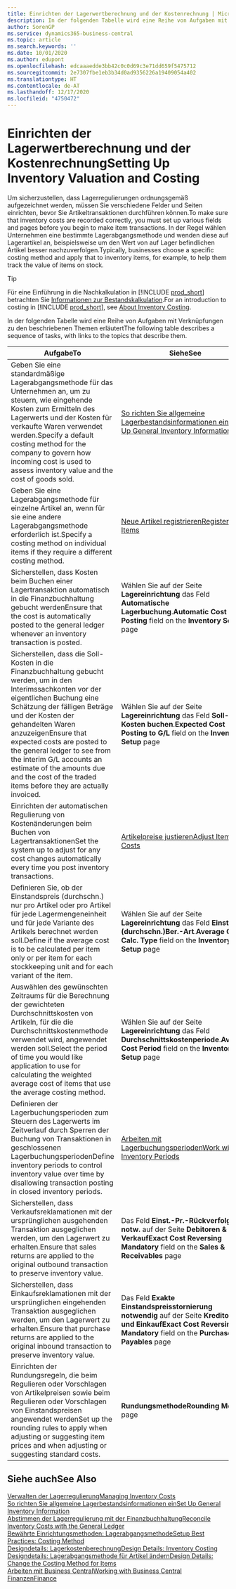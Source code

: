 ```yaml
---
title: Einrichten der Lagerwertberechnung und der Kostenrechnung | Microsoft Docs
description: In der folgenden Tabelle wird eine Reihe von Aufgaben mit Verknüpfungen zu den beschriebenen Themen erläutert.
author: SorenGP
ms.service: dynamics365-business-central
ms.topic: article
ms.search.keywords: ''
ms.date: 10/01/2020
ms.author: edupont
ms.openlocfilehash: edcaaaedde3bb42c0c0d69c3e71dd659f5475712
ms.sourcegitcommit: 2e7307fbe1eb3b34d0ad9356226a19409054a402
ms.translationtype: HT
ms.contentlocale: de-AT
ms.lasthandoff: 12/17/2020
ms.locfileid: "4750472"
---
```

# <a name="setting-up-inventory-valuation-and-costing"></a><span data-ttu-id="48aec-103">Einrichten der Lagerwertberechnung und der Kostenrechnung</span><span class="sxs-lookup"><span data-stu-id="48aec-103">Setting Up Inventory Valuation and Costing</span></span>

<span data-ttu-id="48aec-104">Um sicherzustellen, dass Lagerregulierungen ordnungsgemäß aufgezeichnet werden, müssen Sie verschiedene Felder und Seiten einrichten, bevor Sie Artikeltransaktionen durchführen können.</span><span class="sxs-lookup"><span data-stu-id="48aec-104">To make sure that inventory costs are recorded correctly, you must set up various fields and pages before you begin to make item transactions.</span></span> <span data-ttu-id="48aec-105">In der Regel wählen Unternehmen eine bestimmte Lagerabgangsmethode und wenden diese auf Lagerartikel an, beispielsweise um den Wert von auf Lager befindlichen Artikel besser nachzuverfolgen.</span><span class="sxs-lookup"><span data-stu-id="48aec-105">Typically, businesses choose a specific costing method and apply that to inventory items, for example, to help them track the value of items on stock.</span></span>  

> [!TIP]
> <span data-ttu-id="48aec-106">Für eine Einführung in die Nachkalkulation in [!INCLUDE [prod_short](includes/prod_short.md)] betrachten Sie [Informationen zur Bestandskalkulation](finance-learn-about-costing.md).</span><span class="sxs-lookup"><span data-stu-id="48aec-106">For an introduction to costing in [!INCLUDE [prod_short](includes/prod_short.md)], see [About Inventory Costing](finance-learn-about-costing.md).</span></span>

<span data-ttu-id="48aec-107">In der folgenden Tabelle wird eine Reihe von Aufgaben mit Verknüpfungen zu den beschriebenen Themen erläutert</span><span class="sxs-lookup"><span data-stu-id="48aec-107">The following table describes a sequence of tasks, with links to the topics that describe them.</span></span>

|<span data-ttu-id="48aec-108">**Aufgabe**</span><span class="sxs-lookup"><span data-stu-id="48aec-108">**To**</span></span>|<span data-ttu-id="48aec-109">**Siehe**</span><span class="sxs-lookup"><span data-stu-id="48aec-109">**See**</span></span>|  
|------------|-------------|
|<span data-ttu-id="48aec-110">Geben Sie eine standardmäßige Lagerabgangsmethode für das Unternehmen an, um zu steuern, wie eingehende Kosten zum Ermitteln des Lagerwerts und der Kosten für verkaufte Waren verwendet werden.</span><span class="sxs-lookup"><span data-stu-id="48aec-110">Specify a default costing method for the company to govern how incoming cost is used to assess inventory value and the cost of goods sold.</span></span>|[<span data-ttu-id="48aec-111">So richten Sie allgemeine Lagerbestandsinformationen ein</span><span class="sxs-lookup"><span data-stu-id="48aec-111">Set Up General Inventory Information</span></span>](inventory-how-setup-general.md)|  
|<span data-ttu-id="48aec-112">Geben Sie eine Lagerabgangsmethode für einzelne Artikel an, wenn für sie eine andere Lagerabgangsmethode erforderlich ist.</span><span class="sxs-lookup"><span data-stu-id="48aec-112">Specify a costing method on individual items if they require a different costing method.</span></span>|[<span data-ttu-id="48aec-113">Neue Artikel registrieren</span><span class="sxs-lookup"><span data-stu-id="48aec-113">Register New Items</span></span>](inventory-how-register-new-items.md)|  
|<span data-ttu-id="48aec-114">Sicherstellen, dass Kosten beim Buchen einer Lagertransaktion automatisch in die Finanzbuchhaltung gebucht werden</span><span class="sxs-lookup"><span data-stu-id="48aec-114">Ensure that the cost is automatically posted to the general ledger whenever an inventory transaction is posted.</span></span>|<span data-ttu-id="48aec-115">Wählen Sie auf der Seite **Lagereinrichtung** das Feld **Automatische Lagerbuchung**.</span><span class="sxs-lookup"><span data-stu-id="48aec-115">**Automatic Cost Posting** field on the **Inventory Setup** page</span></span>|  
|<span data-ttu-id="48aec-116">Sicherstellen, dass die Soll-Kosten in die Finanzbuchhaltung gebucht werden, um in den Interimssachkonten vor der eigentlichen Buchung eine Schätzung der fälligen Beträge und der Kosten der gehandelten Waren anzuzeigen</span><span class="sxs-lookup"><span data-stu-id="48aec-116">Ensure that expected costs are posted to the general ledger to see from the interim G/L accounts an estimate of the amounts due and the cost of the traded items before they are actually invoiced.</span></span>|<span data-ttu-id="48aec-117">Wählen Sie auf der Seite **Lagereinrichtung** das Feld **Soll-Kosten buchen**.</span><span class="sxs-lookup"><span data-stu-id="48aec-117">**Expected Cost Posting to G/L** field on the **Inventory Setup** page</span></span>|  
|<span data-ttu-id="48aec-118">Einrichten der automatischen Regulierung von Kostenänderungen beim Buchen von Lagertransaktionen</span><span class="sxs-lookup"><span data-stu-id="48aec-118">Set the system up to adjust for any cost changes automatically every time you post inventory transactions.</span></span>|[<span data-ttu-id="48aec-119">Artikelpreise justieren</span><span class="sxs-lookup"><span data-stu-id="48aec-119">Adjust Item Costs</span></span>](inventory-how-adjust-item-costs.md)|  
|<span data-ttu-id="48aec-120">Definieren Sie, ob der Einstandspreis (durchschn.) nur pro Artikel oder pro Artikel für jede Lagermengeneinheit und für jede Variante des Artikels berechnet werden soll.</span><span class="sxs-lookup"><span data-stu-id="48aec-120">Define if the average cost is to be calculated per item only or per item for each stockkeeping unit and for each variant of the item.</span></span>|<span data-ttu-id="48aec-121">Wählen Sie auf der Seite **Lagereinrichtung** das Feld **Einst.-Pr.(durchschn.)Ber.-Art**.</span><span class="sxs-lookup"><span data-stu-id="48aec-121">**Average Cost Calc. Type** field on the **Inventory Setup** page</span></span>|  
|<span data-ttu-id="48aec-122">Auswählen des gewünschten Zeitraums für die Berechnung der gewichteten Durchschnittskosten von Artikeln, für die die Durchschnittskostenmethode verwendet wird, angewendet werden soll.</span><span class="sxs-lookup"><span data-stu-id="48aec-122">Select the period of time you would like application to use for calculating the weighted average cost of items that use the average costing method.</span></span>|<span data-ttu-id="48aec-123">Wählen Sie auf der Seite **Lagereinrichtung** das Feld **Durchschnittskostenperiode**.</span><span class="sxs-lookup"><span data-stu-id="48aec-123">**Average Cost Period** field on the **Inventory Setup** page</span></span>|  
|<span data-ttu-id="48aec-124">Definieren der Lagerbuchungsperioden zum Steuern des Lagerwerts im Zeitverlauf durch Sperren der Buchung von Transaktionen in geschlossenen Lagerbuchungsperioden</span><span class="sxs-lookup"><span data-stu-id="48aec-124">Define inventory periods to control inventory value over time by disallowing transaction posting in closed inventory periods.</span></span>|[<span data-ttu-id="48aec-125">Arbeiten mit Lagerbuchungsperioden</span><span class="sxs-lookup"><span data-stu-id="48aec-125">Work with Inventory Periods</span></span>](finance-how-to-work-with-inventory-periods.md)|  
|<span data-ttu-id="48aec-126">Sicherstellen, dass Verkaufsreklamationen mit der ursprünglichen ausgehenden Transaktion ausgeglichen werden, um den Lagerwert zu erhalten.</span><span class="sxs-lookup"><span data-stu-id="48aec-126">Ensure that sales returns are applied to the original outbound transaction to preserve inventory value.</span></span>|<span data-ttu-id="48aec-127">Das Feld **Einst.-Pr.-Rückverfolg. notw.** auf der Seite **Debitoren & Verkauf**</span><span class="sxs-lookup"><span data-stu-id="48aec-127">**Exact Cost Reversing Mandatory** field on the **Sales & Receivables** page</span></span>|  
|<span data-ttu-id="48aec-128">Sicherstellen, dass Einkaufsreklamationen mit der ursprünglichen eingehenden Transaktion ausgeglichen werden, um den Lagerwert zu erhalten.</span><span class="sxs-lookup"><span data-stu-id="48aec-128">Ensure that purchase returns are applied to the original inbound transaction to preserve inventory value.</span></span>|<span data-ttu-id="48aec-129">Das Feld **Exakte Einstandspreisstornierung notwendig** auf der Seite **Kreditoren und Einkauf**</span><span class="sxs-lookup"><span data-stu-id="48aec-129">**Exact Cost Reversing Mandatory** field on the **Purchases & Payables** page</span></span>|
|<span data-ttu-id="48aec-130">Einrichten der Rundungsregeln, die beim Regulieren oder Vorschlagen von Artikelpreisen sowie beim Regulieren oder Vorschlagen von Einstandspreisen angewendet werden</span><span class="sxs-lookup"><span data-stu-id="48aec-130">Set up the rounding rules to apply when adjusting or suggesting item prices and when adjusting or suggesting standard costs.</span></span>|<span data-ttu-id="48aec-131">**Rundungsmethode**</span><span class="sxs-lookup"><span data-stu-id="48aec-131">**Rounding Method** page</span></span>|  

## <a name="see-also"></a><span data-ttu-id="48aec-132">Siehe auch</span><span class="sxs-lookup"><span data-stu-id="48aec-132">See Also</span></span>

[<span data-ttu-id="48aec-133">Verwalten der Lagerregulierung</span><span class="sxs-lookup"><span data-stu-id="48aec-133">Managing Inventory Costs</span></span>](finance-manage-inventory-costs.md)  
[<span data-ttu-id="48aec-134">So richten Sie allgemeine Lagerbestandsinformationen ein</span><span class="sxs-lookup"><span data-stu-id="48aec-134">Set Up General Inventory Information</span></span>](inventory-how-setup-general.md)  
[<span data-ttu-id="48aec-135">Abstimmen der Lagerregulierung mit der Finanzbuchhaltung</span><span class="sxs-lookup"><span data-stu-id="48aec-135">Reconcile Inventory Costs with the General Ledger</span></span>](finance-how-to-post-inventory-costs-to-the-general-ledger.md)  
[<span data-ttu-id="48aec-136">Bewährte Einrichtungsmethoden: Lagerabgangsmethode</span><span class="sxs-lookup"><span data-stu-id="48aec-136">Setup Best Practices: Costing Method</span></span>](setup-best-practices-costing-method.md)  
[<span data-ttu-id="48aec-137">Designdetails: Lagerkostenberechnung</span><span class="sxs-lookup"><span data-stu-id="48aec-137">Design Details: Inventory Costing</span></span>](design-details-inventory-costing.md)  
[<span data-ttu-id="48aec-138">Designdetails: Lagerabgangsmethode für Artikel ändern</span><span class="sxs-lookup"><span data-stu-id="48aec-138">Design Details: Change the Costing Method for Items</span></span>](design-details-changing-costing-methods.md)  
[<span data-ttu-id="48aec-139">Arbeiten mit  Business Central</span><span class="sxs-lookup"><span data-stu-id="48aec-139">Working with Business Central</span></span>](ui-work-product.md)  
[<span data-ttu-id="48aec-140">Finanzen</span><span class="sxs-lookup"><span data-stu-id="48aec-140">Finance</span></span>](finance.md)  
